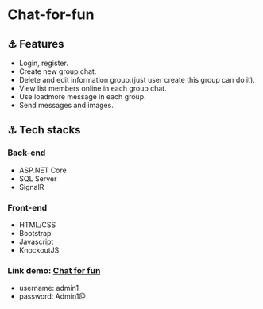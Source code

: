 # Chat-for-fun
## ⚓ Features
* Login, register.
* Create new group chat.
* Delete and edit information group.(just user create this group can do it).
* View list members online in each group chat.
* Use loadmore message in each group.
* Send messages and images.
## ⚓ Tech stacks
### Back-end
* ASP.NET Core 
* SQL Server
* SignalR 
### Front-end
* HTML/CSS
* Bootstrap
* Javascript
* KnockoutJS
### Link demo: <a href="https://chat-app-ducvuive2.azurewebsites.net/" target="_blank">Chat for fun</a>
* username: admin1 
* password: Admin1@
